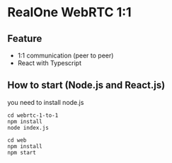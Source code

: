 # RealOne WebRTC 1:1

## Feature
- 1:1 communication (peer to peer)
- React with Typescript


## How to start (Node.js and React.js)
you need to install node.js
```angular2html
cd webrtc-1-to-1
npm install
node index.js

cd web
npm install
npm start
```